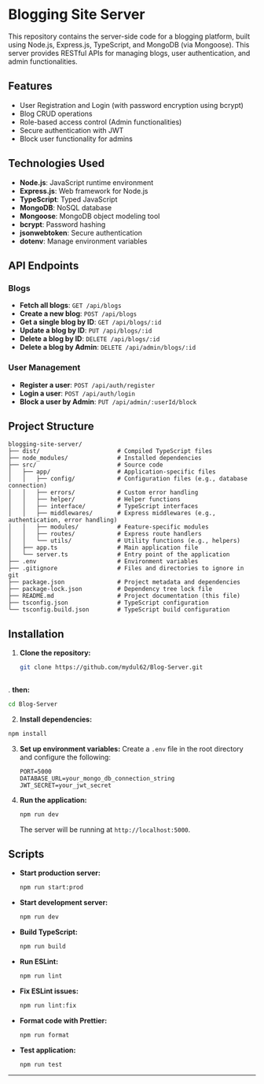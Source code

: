 # Blogging Site Server

This repository contains the server-side code for a blogging platform, built using Node.js, Express.js, TypeScript, and MongoDB (via Mongoose). This server provides RESTful APIs for managing blogs, user authentication, and admin functionalities.

## Features

- User Registration and Login (with password encryption using bcrypt)
- Blog CRUD operations
- Role-based access control (Admin functionalities)
- Secure authentication with JWT
- Block user functionality for admins

## Technologies Used

- **Node.js**: JavaScript runtime environment
- **Express.js**: Web framework for Node.js
- **TypeScript**: Typed JavaScript
- **MongoDB**: NoSQL database
- **Mongoose**: MongoDB object modeling tool
- **bcrypt**: Password hashing
- **jsonwebtoken**: Secure authentication
- **dotenv**: Manage environment variables

## API Endpoints

### Blogs
- **Fetch all blogs**: `GET /api/blogs`
- **Create a new blog**: `POST /api/blogs`
- **Get a single blog by ID**: `GET /api/blogs/:id`
- **Update a blog by ID**: `PUT /api/blogs/:id`
- **Delete a blog by ID**: `DELETE /api/blogs/:id`
- **Delete a blog by Admin**: `DELETE /api/admin/blogs/:id`

### User Management
- **Register a user**: `POST /api/auth/register`
- **Login a user**: `POST /api/auth/login`
- **Block a user by Admin**: `PUT /api/admin/:userId/block`

## Project Structure

```
blogging-site-server/
├── dist/                      # Compiled TypeScript files
├── node_modules/              # Installed dependencies
├── src/                       # Source code
│   ├── app/                   # Application-specific files
│   │   ├── config/            # Configuration files (e.g., database connection)
│   │   ├── errors/            # Custom error handling
│   │   ├── helper/            # Helper functions
│   │   ├── interface/         # TypeScript interfaces
│   │   ├── middlewares/       # Express middlewares (e.g., authentication, error handling)
│   │   ├── modules/           # Feature-specific modules
│   │   ├── routes/            # Express route handlers
│   │   └── utils/             # Utility functions (e.g., helpers)
│   ├── app.ts                 # Main application file
│   └── server.ts              # Entry point of the application
├── .env                       # Environment variables
├── .gitignore                 # Files and directories to ignore in git
├── package.json               # Project metadata and dependencies
├── package-lock.json          # Dependency tree lock file
├── README.md                  # Project documentation (this file)
├── tsconfig.json              # TypeScript configuration
└── tsconfig.build.json        # TypeScript build configuration
```

## Installation

1. **Clone the repository:**
   ```bash
   git clone https://github.com/mydul62/Blog-Server.git
  
   ```
. **then:**
   ```bash
  cd Blog-Server 
  
   ```


 2. **Install dependencies:**
   ```bash
   npm install
   ```

3. **Set up environment variables:**
   Create a `.env` file in the root directory and configure the following:
   ```env
   PORT=5000
   DATABASE_URL=your_mongo_db_connection_string
   JWT_SECRET=your_jwt_secret
   ```

4. **Run the application:**
   ```bash
   npm run dev
   ```
   The server will be running at `http://localhost:5000`.

## Scripts

- **Start production server:**
  ```bash
  npm run start:prod
  ```
- **Start development server:**
  ```bash
  npm run dev
  ```
- **Build TypeScript:**
  ```bash
  npm run build
  ```
- **Run ESLint:**
  ```bash
  npm run lint
  ```
- **Fix ESLint issues:**
  ```bash
  npm run lint:fix
  ```
- **Format code with Prettier:**
  ```bash
  npm run format
  ```
- **Test application:**
  ```bash
  npm run test
  ```

---

